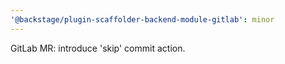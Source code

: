 ```yaml
---
'@backstage/plugin-scaffolder-backend-module-gitlab': minor
---
```


GitLab MR: introduce 'skip' commit action.
